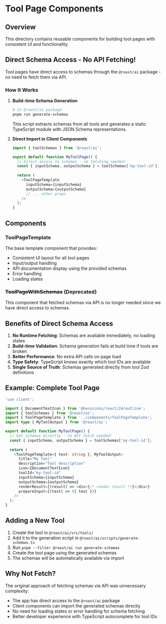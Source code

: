 # Tool Page Components

## Overview

This directory contains reusable components for building tool pages with consistent UI and functionality.

## Direct Schema Access - No API Fetching!

Tool pages have direct access to schemas through the `@roast/ai` package - no need to fetch them via API.

### How It Works

1. **Build-time Schema Generation**
   ```bash
   # In @roast/ai package
   pnpm run generate-schemas
   ```
   This script extracts schemas from all tools and generates a static TypeScript module with JSON Schema representations.

2. **Direct Import in Client Components**
   ```typescript
   import { toolSchemas } from '@roast/ai';
   
   export default function MyToolPage() {
     // Direct access to schemas - no fetching needed!
     const { inputSchema, outputSchema } = toolSchemas['my-tool-id'];
     
     return (
       <ToolPageTemplate
         inputSchema={inputSchema}
         outputSchema={outputSchema}
         // ... other props
       />
     );
   }
   ```

## Components

### ToolPageTemplate

The base template component that provides:
- Consistent UI layout for all tool pages
- Input/output handling
- API documentation display using the provided schemas
- Error handling
- Loading states

### ~~ToolPageWithSchemas~~ (Deprecated)

This component that fetched schemas via API is no longer needed since we have direct access to schemas.

## Benefits of Direct Schema Access

1. **No Runtime Fetching**: Schemas are available immediately, no loading states
2. **Build-time Validation**: Schema generation fails at build time if tools are broken
3. **Better Performance**: No extra API calls on page load
4. **Type Safety**: TypeScript knows exactly which tool IDs are available
5. **Single Source of Truth**: Schemas generated directly from tool Zod definitions

## Example: Complete Tool Page

```typescript
'use client';

import { DocumentTextIcon } from '@heroicons/react/24/outline';
import { toolSchemas } from '@roast/ai';
import { ToolPageTemplate } from '../components/ToolPageTemplate';
import type { MyToolOutput } from '@roast/ai';

export default function MyToolPage() {
  // Get schemas directly - no API fetch needed!
  const { inputSchema, outputSchema } = toolSchemas['my-tool-id'];
  
  return (
    <ToolPageTemplate<{ text: string }, MyToolOutput>
      title="My Tool"
      description="Tool description"
      icon={DocumentTextIcon}
      toolId="my-tool-id"
      inputSchema={inputSchema}
      outputSchema={outputSchema}
      renderResult={(result) => <div>{/* render result */}</div>}
      prepareInput={(text) => ({ text })}
    />
  );
}
```

## Adding a New Tool

1. Create the tool in `@roast/ai/src/tools/`
2. Add it to the generation script in `@roast/ai/scripts/generate-schemas.ts`
3. Run `pnpm --filter @roast/ai run generate-schemas`
4. Create the tool page using the generated schemas
5. The schemas will be automatically available via import

## Why Not Fetch?

The original approach of fetching schemas via API was unnecessary complexity:
- The app has direct access to the `@roast/ai` package
- Client components can import the generated schemas directly
- No need for loading states or error handling for schema fetching
- Better developer experience with TypeScript autocomplete for tool IDs